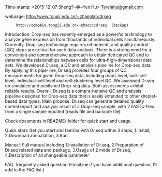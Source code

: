 Time-stamp: <2015-12-07 Sheng?~@~Yen Hu> Tarelahu@gmail.com

webpage: http://www.tongji.edu.cn/~zhanglab/drseq 

         http://compbio.tongji.edu.cn/~zhaocc/drseq  (backup)

Introduction: Drop-seq has recently emerged as a powerful technology to analyze gene expression from thousands of individual cells simultaneously. Currently, Drop-seq technology requires refinement, and quality control (QC) steps are critical for such data analysis. There is a strong need for a convenient and comprehensive approach to obtain dedicated QC and to determine the relationships between cells for ultra-high-dimensional data sets. We developed Dr.seq, a QC and analysis pipeline for Drop-seq data. By applying this pipe-line, Dr.seq provides four groups of QC measurements for given Drop-seq data, including reads level, bulk-cell level, individual-cell level and cell-clustering level QC. We assessed Dr.seq on simulated and published Drop-seq data. Both assessments exhibit reliable results. Overall, Dr.seq is a compre-hensive QC and analysis pipeline designed for Drop-seq data that is easily extended to other droplet-based data types.
Main propose: Dr.seq can generate detailed quality control report and analysis result of a Drop-seq sample, with 2 FASTQ files from a single sample inputted (reads file and barcode file)

Check documents in README/ folder for quick start and usage.

Quick start: Get you start and familiar with Dr.seq within 3 steps,
    1.Install,
    2.Download annoatation,
    3.Run

Manual: Full manual including
    1.Installation of Dr.seq,
    2.Preparation of Dr.seq related data and package,
    3.Usage of 2 mode of Dr.seq,
    4.Description of all changeable parameter

FAQ: frequently asked question (Email me if you have additional question, I'll add to the FAQ list.)


